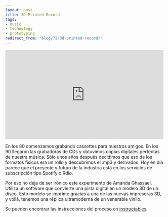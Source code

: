 ```yaml
---
layout: post
title: 3D Printed Record
tags:
- music
- technology
- prototyping
redirect_from: "blog/72/3d-printed-record/"
---
```

<iframe src="http://player.vimeo.com/video/56017345?title=0&amp;byline=0&amp;portrait=0" width="500" height="281" frameborder="0" webkitAllowFullScreen mozallowfullscreen allowFullScreen></iframe>

En los 80 comenzamos grabando cassettes para nuestros amigos. En los 90 llegaron las grabadoras de CDs y obtuvimos copias digitales perfectas de nuestra música. Sólo unos años después decidimos que eso de los formatos físicos era un rollo y descubrimos el .mp3 y derivados. Hoy en día parece que el presente y futuro de la industria está en los servicios de subscripción tipo Spotify o Rdio. 

Por eso no deja de ser irónico este experimento de Amanda Ghassaei. Utiliza un software que convierte una pista digital en un modelo 3D de un disco. Esto modelo se imprime gracias a una de las nuevas impresoras 3D, y voilá, tenemos una réplica ultramoderna de un venerable vinilo.

Se pueden encontrar las instrucciones del proceso en <a href="http://www.instructables.com/id/3D-Printed-Record/">instructables</a>.
